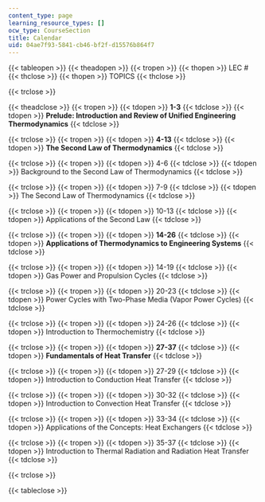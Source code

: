 ```yaml
---
content_type: page
learning_resource_types: []
ocw_type: CourseSection
title: Calendar
uid: 04ae7f93-5841-cb46-bf2f-d15576b864f7
---
```


{{< tableopen >}}
{{< theadopen >}}
{{< tropen >}}
{{< thopen >}}
LEC #
{{< thclose >}}
{{< thopen >}}
TOPICS
{{< thclose >}}

{{< trclose >}}

{{< theadclose >}}
{{< tropen >}}
{{< tdopen >}}
**1-3**
{{< tdclose >}}
{{< tdopen >}}
**Prelude: Introduction and Review of Unified Engineering Thermodynamics**
{{< tdclose >}}

{{< trclose >}}
{{< tropen >}}
{{< tdopen >}}
**4-13**
{{< tdclose >}}
{{< tdopen >}}
**The Second Law of Thermodynamics**
{{< tdclose >}}

{{< trclose >}}
{{< tropen >}}
{{< tdopen >}}
4-6
{{< tdclose >}}
{{< tdopen >}}
Background to the Second Law of Thermodynamics
{{< tdclose >}}

{{< trclose >}}
{{< tropen >}}
{{< tdopen >}}
7-9
{{< tdclose >}}
{{< tdopen >}}
The Second Law of Thermodynamics
{{< tdclose >}}

{{< trclose >}}
{{< tropen >}}
{{< tdopen >}}
10-13
{{< tdclose >}}
{{< tdopen >}}
Applications of the Second Law
{{< tdclose >}}

{{< trclose >}}
{{< tropen >}}
{{< tdopen >}}
**14-26**
{{< tdclose >}}
{{< tdopen >}}
**Applications of Thermodynamics to Engineering Systems**
{{< tdclose >}}

{{< trclose >}}
{{< tropen >}}
{{< tdopen >}}
14-19
{{< tdclose >}}
{{< tdopen >}}
Gas Power and Propulsion Cycles
{{< tdclose >}}

{{< trclose >}}
{{< tropen >}}
{{< tdopen >}}
20-23
{{< tdclose >}}
{{< tdopen >}}
Power Cycles with Two-Phase Media (Vapor Power Cycles)
{{< tdclose >}}

{{< trclose >}}
{{< tropen >}}
{{< tdopen >}}
24-26
{{< tdclose >}}
{{< tdopen >}}
Introduction to Thermochemistry
{{< tdclose >}}

{{< trclose >}}
{{< tropen >}}
{{< tdopen >}}
**27-37**
{{< tdclose >}}
{{< tdopen >}}
**Fundamentals of Heat Transfer**
{{< tdclose >}}

{{< trclose >}}
{{< tropen >}}
{{< tdopen >}}
27-29
{{< tdclose >}}
{{< tdopen >}}
Introduction to Conduction Heat Transfer
{{< tdclose >}}

{{< trclose >}}
{{< tropen >}}
{{< tdopen >}}
30-32
{{< tdclose >}}
{{< tdopen >}}
Introduction to Convection Heat Transfer
{{< tdclose >}}

{{< trclose >}}
{{< tropen >}}
{{< tdopen >}}
33-34
{{< tdclose >}}
{{< tdopen >}}
Applications of the Concepts: Heat Exchangers
{{< tdclose >}}

{{< trclose >}}
{{< tropen >}}
{{< tdopen >}}
35-37
{{< tdclose >}}
{{< tdopen >}}
Introduction to Thermal Radiation and Radiation Heat Transfer
{{< tdclose >}}

{{< trclose >}}

{{< tableclose >}}